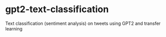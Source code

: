# gpt2-text-classification
Text classification (sentiment analysis) on tweets using GPT2 and transfer learning
